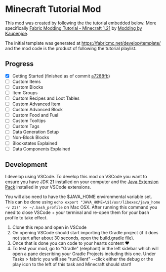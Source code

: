 # Minecraft Tutorial Mod

This mod was created by following the the tutorial embedded below. More specifically [Fabric Modding Tutorial - Minecraft 1.21](https://www.youtube.com/playlist?list=PLKGarocXCE1H_HxOYihQMq0mlpqiUJj4L) by [Modding by Kaupenjoe](https://www.youtube.com/@ModdingByKaupenjoe).

The initial template was generated at https://fabricmc.net/develop/template/ and the mod code is the product of following the tutorial playlist.

## Progress

- [x] Getting Started (finished as of commit [a7288fb](https://github.com/MommyHedgehog/tutorialmod/commit/a7288fb86e803b29021a6e632a6625b46930adec))
- [ ] Custom Items
- [ ] Custom Blocks
- [ ] Item Groups
- [ ] Custom Recipes and Loot Tables
- [ ] Custom Advanced Item
- [ ] Custom Advanced Block
- [ ] Custom Food and Fuel
- [ ] Custom Tooltips
- [ ] Custom Tags
- [ ] Data Generation Setup
- [ ] Non-Block Blocks
- [ ] Blockstates Explained
- [ ] Data Components Explained

## Development

I develop using VSCode. To develop this mod on VSCode you want to ensure you have JDK 21 installed on your computer and the [Java Extension Pack](https://marketplace.visualstudio.com/items?itemName=vscjava.vscode-java-pack) installed in your VSCode extensions. 

You will also need to have the $JAVA_HOME environmental variable set. This can be done using `echo export "JAVA_HOME=\$(/usr/libexec/java_home -v 21)" >> ~/.bash_profile` on Mac OSX. After running this command you need to close VSCode + your terminal and re-open them for your bash profile to take effect.

1. Clone this repo and open in VSCode
2. On opening VSCode should start importing the Gradle project (if it does not start after about 30 seconds, open the build.gradle file).
3. Once that is done you can code to your hearts content :heart:
4. To test your mod, go to "Gradle" (elephant) in the left sidebar which will open a pane describing your Gradle Projects including this one. Under Tasks > fabric you will see "runClient" --click either the debug or the play icon to the left of this task and Minecraft should start!
